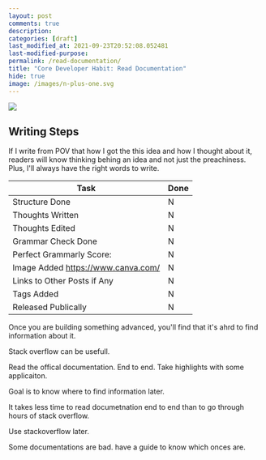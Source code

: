 ```yaml
---
layout: post
comments: true
description:
categories: [draft]
last_modified_at: 2021-09-23T20:52:08.052481
last-modified-purpose:
permalink: /read-documentation/
title: "Core Developer Habit: Read Documentation"
hide: true
image: /images/n-plus-one.svg
---
```

![](/images/switch-jobs.jpg)

## Writing Steps

If I write from POV that how I got the this idea and how I thought about it, readers will know thinking behing an idea and not just the preachiness. Plus, I'll always have the right words to write.

| Task                        | Done |
|-----------------------------|------|
| Structure Done              | N    |
| Thoughts Written            | N    |
| Thoughts Edited             | N    |
| Grammar Check Done          | N    |
| Perfect Grammarly Score:    | N    |
| Image Added  https://www.canva.com/                | N    |
| Links to Other Posts if Any | N    |
| Tags Added                  | N    |
| Released Publically         | N    |

Once you are building something advanced, you'll find that it's ahrd to find information about it.

Stack overflow can be usefull.

Read the offical documentation. End to end. Take highlights with some applicaiton.

Goal is to know where to find information later.

It takes less time to read documetnation end to end than to go through hours of stack overflow.

Use stackoverflow later.

Some documentations are bad. have a guide to know which onces are.